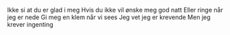 Ikke si at du er glad i meg
Hvis du ikke vil ønske meg god natt 
Eller ringe når jeg er nede 
Gi meg en klem når vi sees
Jeg vet jeg er krevende 
Men jeg krever ingenting 
